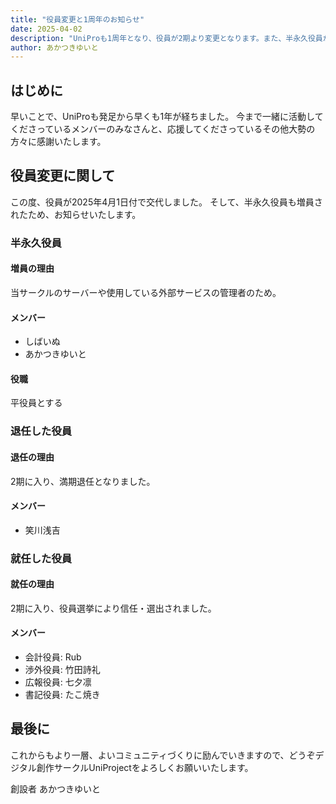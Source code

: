 ```yaml
---
title: "役員変更と1周年のお知らせ"
date: 2025-04-02
description: "UniProも1周年となり、役員が2期より変更となります。また、半永久役員が増員されたため、お知らせします。"
author: あかつきゆいと
---
```


## はじめに

早いことで、UniProも発足から早くも1年が経ちました。
今まで一緒に活動してくださっているメンバーのみなさんと、応援してくださっているその他大勢の方々に感謝いたします。

## 役員変更に関して

この度、役員が2025年4月1日付で交代しました。
そして、半永久役員も増員されたため、お知らせいたします。

### 半永久役員

#### 増員の理由

当サークルのサーバーや使用している外部サービスの管理者のため。

#### メンバー

- しばいぬ
- あかつきゆいと

#### 役職

平役員とする

### 退任した役員

#### 退任の理由

2期に入り、満期退任となりました。

#### メンバー

- 笑川浅吉

### 就任した役員

#### 就任の理由

2期に入り、役員選挙により信任・選出されました。

#### メンバー

- 会計役員: Rub
- 渉外役員: 竹田詩礼
- 広報役員: 七夕凛
- 書記役員: たこ焼き

## 最後に

これからもより一層、よいコミュニティづくりに励んでいきますので、どうぞデジタル創作サークルUniProjectをよろしくお願いいたします。

創設者 あかつきゆいと
